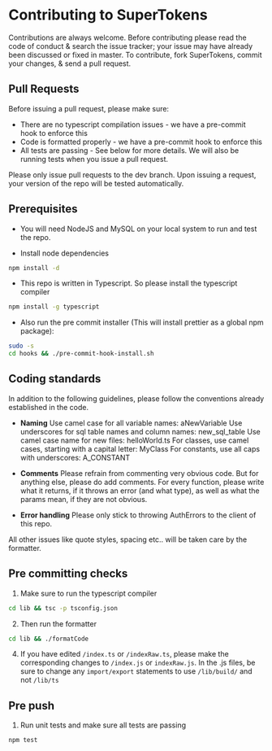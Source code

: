 # Contributing to SuperTokens

Contributions are always welcome. Before contributing please read the code of conduct & search the issue tracker; your issue may have already been discussed or fixed in master. To contribute, fork SuperTokens, commit your changes, & send a pull request.


## Pull Requests
Before issuing a pull request, please make sure:
- There are no typescript compilation issues - we have a pre-commit hook to enforce this
- Code is formatted properly - we have a pre-commit hook to enforce this
- All tests are passing - See below for more details. We will also be running tests when you issue a pull request.

Please only issue pull requests to the dev branch. Upon issuing a request, your version of the repo will be tested automatically.


## Prerequisites

- You will need NodeJS and MySQL on your local system to run and test the repo.

- Install node dependencies
```bash
npm install -d
```

- This repo is written in Typescript. So please install the typescript compiler
```bash
npm install -g typescript
```

- Also run the pre commit installer (This will install prettier as a global npm package):
```bash
sudo -s
cd hooks && ./pre-commit-hook-install.sh
```

## Coding standards
In addition to the following guidelines, please follow the conventions already established in the code.

- **Naming**
Use camel case for all variable names: aNewVariable
Use underscores for sql table names and column names: new_sql_table
Use camel case name for new files: helloWorld.ts
For classes, use camel cases, starting with a capital letter: MyClass
For constants, use all caps with underscores: A_CONSTANT

- **Comments**
Please refrain from commenting very obvious code. But for anything else, please do add comments.
For every function, please write what it returns, if it throws an error (and what type), as well as what the params mean, if they are not obvious.

- **Error handling**
Please only stick to throwing AuthErrors to the client of this repo.

All other issues like quote styles, spacing etc.. will be taken care by the formatter.


## Pre committing checks

1) Make sure to run the typescript compiler
```bash
cd lib && tsc -p tsconfig.json
```

2) Then run the formatter
```bash
cd lib && ./formatCode
```

4) If you have edited ```/index.ts``` or ```/indexRaw.ts```, please make the corresponding changes to ```/index.js``` or ```indexRaw.js```. In the .js files, be sure to change any ```import/export``` statements to use ```/lib/build/``` and not ```/lib/ts``` 


## Pre push

1) Run unit tests and make sure all tests are passing
```bash
npm test
```


